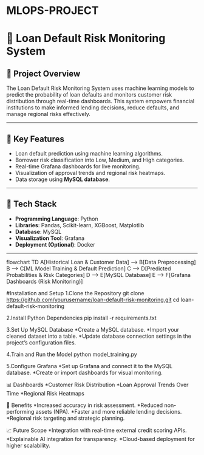 # MLOPS-PROJECT

# 📄 Loan Default Risk Monitoring System

## 📌 Project Overview
The Loan Default Risk Monitoring System uses machine learning models to predict the probability of loan defaults and monitors customer risk distribution through real-time dashboards. This system empowers financial institutions to make informed lending decisions, reduce defaults, and manage regional risks effectively.

---

## 🧠 Key Features
- Loan default prediction using machine learning algorithms.
- Borrower risk classification into Low, Medium, and High categories.
- Real-time Grafana dashboards for live monitoring.
- Visualization of approval trends and regional risk heatmaps.
- Data storage using **MySQL database**.

---

## 🚀 Tech Stack
- **Programming Language**: Python
- **Libraries**: Pandas, Scikit-learn, XGBoost, Matplotlib
- **Database**: MySQL
- **Visualization Tool**: Grafana
- **Deployment (Optional)**: Docker

---

flowchart TD
    A[Historical Loan & Customer Data] --> B[Data Preprocessing]
    B --> C[ML Model Training & Default Prediction]
    C --> D[Predicted Probabilities & Risk Categories]
    D --> E[MySQL Database]
    E --> F[Grafana Dashboards (Risk Monitoring)]

 #Installation and Setup
1.Clone the Repository
git clone https://github.com/yourusername/loan-default-risk-monitoring.git
cd loan-default-risk-monitoring

2.Install Python Dependencies
pip install -r requirements.txt

3.Set Up MySQL Database
*Create a MySQL database.
*Import your cleaned dataset into a table.
*Update database connection settings in the project’s configuration files.

4.Train and Run the Model
python model_training.py

5.Configure Grafana
*Set up Grafana and connect it to the MySQL database.
*Create or import dashboards for visual monitoring.

📊 Dashboards
*Customer Risk Distribution
*Loan Approval Trends Over Time
*Regional Risk Heatmaps

🌟 Benefits
*Increased accuracy in risk assessment.
*Reduced non-performing assets (NPA).
*Faster and more reliable lending decisions.
*Regional risk targeting and strategic planning.

📈 Future Scope
*Integration with real-time external credit scoring APIs.
*Explainable AI integration for transparency.
*Cloud-based deployment for higher scalability.




